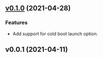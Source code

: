 
<a name="v0.1.0"></a>
## [v0.1.0](https://github.com/alexfu/avd-launcher/compare/v0.0.1...v0.1.0) (2021-04-28)

### Features

* Add support for cold boot launch option.


<a name="v0.0.1"></a>
## v0.0.1 (2021-04-11)

